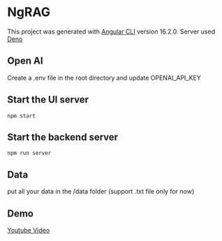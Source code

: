 # NgRAG

This project was generated with [Angular CLI](https://github.com/angular/angular-cli) version 16.2.0.
Server used [Deno](https://deno.com/)

## Open AI
Create a .env file in the root directory and update OPENAI_API_KEY

## Start the UI server

`npm start`

## Start the backend server

`npm run server`

## Data
put all your data in the /data folder (support .txt file only for now)

## Demo

[Youtube Video](https://youtu.be/nHtSKKj1uoM)
